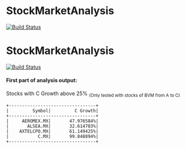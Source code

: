 # StockMarketAnalysis

[![Build Status](https://travis-ci.org/danielcardeenas/StockMarketAnalysis.svg?branch=master)](https://travis-ci.org/danielcardeenas/StockMarketAnalysis)

# StockMarketAnalysis

[![Build Status](https://travis-ci.org/danielcardeenas/StockMarketAnalysis.svg?branch=master)](https://travis-ci.org/danielcardeenas/StockMarketAnalysis)

#### First part of analysis output:
Stocks with C Growth above 25%
<sub>(Only tested with stocks of BVM from A to C)</sub>

```
+---------------------------------+
|         Symbol|         C Growth|
+---------------------------------+
|     AEROMEX.MX|       47.976584%|
|       ALSEA.MX|       32.614703%|
|    AXTELCPO.MX|       61.149425%|
|           C.MX|       99.848894%|
+---------------------------------+
```